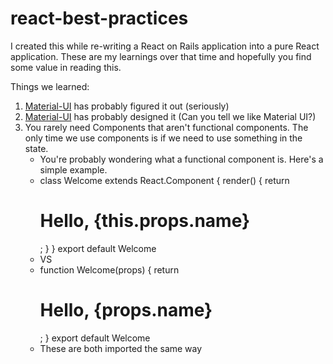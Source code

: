 # react-best-practices

I created this while re-writing a React on Rails application into a pure React application. These are my learnings over that time and hopefully you find some value in reading this.

Things we learned: 
1) <a href="https://material-ui.com/">Material-UI</a> has probably figured it out (seriously)
2) <a href="https://material.io/tools/icons/?style=baseline">Material-UI</a> has probably designed it (Can you tell we like Material UI?)
3) You rarely need Components that aren't functional components. The only time we use components is if we need to use something in the state.
    - You're probably wondering what a functional component is. Here's a simple example.
    - class Welcome extends React.Component {
        render() {
          return <h1>Hello, {this.props.name}</h1>;
        }
       }
       export default Welcome
    - VS
    - function Welcome(props) {
        return <h1>Hello, {props.name}</h1>;
      }
      export default Welcome
    - These are both imported the same way <Welcome name="Garrett"/>

